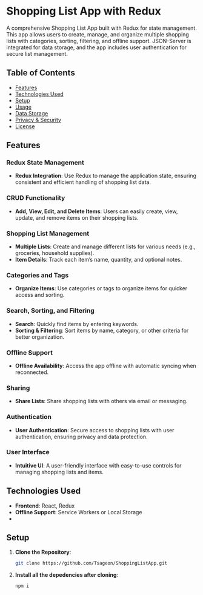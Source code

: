 # Shopping List App with Redux
A comprehensive Shopping List App built with Redux for state management. This app allows users to create, manage, and organize multiple shopping lists with categories, sorting, filtering, and offline support. JSON-Server is integrated for data storage, and the app includes user authentication for secure list management.
## Table of Contents
- [Features](#features)
- [Technologies Used](#technologies-used)
- [Setup](#setup)
- [Usage](#usage)
- [Data Storage](#data-storage)
- [Privacy & Security](#privacy--security)
- [License](#license)
## Features
### Redux State Management
- **Redux Integration**: Use Redux to manage the application state, ensuring consistent and efficient handling of shopping list data.
### CRUD Functionality
- **Add, View, Edit, and Delete Items**: Users can easily create, view, update, and remove items on their shopping lists.
### Shopping List Management
- **Multiple Lists**: Create and manage different lists for various needs (e.g., groceries, household supplies).
- **Item Details**: Track each item’s name, quantity, and optional notes.
### Categories and Tags
- **Organize Items**: Use categories or tags to organize items for quicker access and sorting.
### Search, Sorting, and Filtering
- **Search**: Quickly find items by entering keywords.
- **Sorting & Filtering**: Sort items by name, category, or other criteria for better organization.
### Offline Support
- **Offline Availability**: Access the app offline with automatic syncing when reconnected.
### Sharing
- **Share Lists**: Share shopping lists with others via email or messaging.
### Authentication
- **User Authentication**: Secure access to shopping lists with user authentication, ensuring privacy and data protection.
### User Interface
- **Intuitive UI**: A user-friendly interface with easy-to-use controls for managing shopping lists and items.
## Technologies Used
- **Frontend**: React, Redux
- **Offline Support**: Service Workers or Local Storage
-
## Setup
1. **Clone the Repository**:
   ```bash
   git clone https://github.com/Tsageon/ShoppingListApp.git

2. **Install all the depedencies after cloning**:
   ```bash
   npm i   